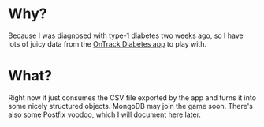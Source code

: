 Why?
====
Because I was diagnosed with type-1 diabetes two weeks ago, so I have lots of juicy data from the [OnTrack Diabetes app](https://play.google.com/store/apps/details?id=com.gexperts.ontrack&hl=en) to play with.

What?
=====

Right now it just consumes the CSV file exported by the app and turns it into some nicely structured objects. MongoDB may join the game soon. There's also some Postfix voodoo, which I will document here later.

